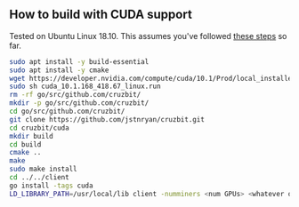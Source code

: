 ## How to build with CUDA support

Tested on Ubuntu Linux 18.10. This assumes you've followed [these steps](https://gist.github.com/setanimals/f562ed7dd1c69af3fbe960c7b9502615) so far.

```bash
sudo apt install -y build-essential
sudo apt install -y cmake
wget https://developer.nvidia.com/compute/cuda/10.1/Prod/local_installers/cuda_10.1.168_418.67_linux.run
sudo sh cuda_10.1.168_418.67_linux.run
rm -rf go/src/github.com/cruzbit/
mkdir -p go/src/github.com/cruzbit/
cd go/src/github.com/cruzbit/
git clone https://github.com/jstnryan/cruzbit.git
cd cruzbit/cuda
mkdir build
cd build
cmake ..
make
sudo make install
cd ../../client
go install -tags cuda
LD_LIBRARY_PATH=/usr/local/lib client -numminers <num GPUs> <whatever other arguments you run your client with>
```
